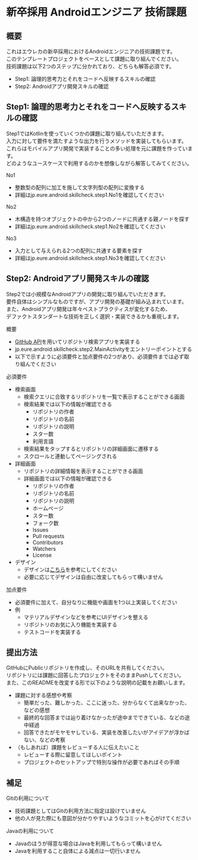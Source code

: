 # 新卒採用 Androidエンジニア 技術課題

## 概要

これはエウレカの新卒採用におけるAndroidエンジニアの技術課題です。  
このテンプレートプロジェクトをベースとして課題に取り組んでください。  
技術課題は以下2つのステップに分かれており、どちらも解答必須です。  

- Step1: 論理的思考力とそれをコードへ反映するスキルの確認
- Step2: Androidアプリ開発スキルの確認

## Step1: 論理的思考力とそれをコードへ反映するスキルの確認

Step1ではKotlinを使っていくつかの課題に取り組んでいただきます。  
入力に対して要件を満たすような出力を行うメソッドを実装してもらいます。  
これらはモバイルアプリ開発で実装することの多い処理を元に課題を作っています。  
どのようなユースケースで利用するのかを想像しながら解答してみてください。  

No1
- 整数型の配列に加工を施して文字列型の配列に変換する
- 詳細はjp.eure.android.skillcheck.step1.No1を確認してください

No2
- 木構造を持つオブジェクトの中から2つのノードに共通する親ノードを探す
- 詳細はjp.eure.android.skillcheck.step1.No2を確認してください

No3
- 入力として与えられる2つの配列に共通する要素を探す
- 詳細はjp.eure.android.skillcheck.step1.No3を確認してください

## Step2: Androidアプリ開発スキルの確認

Step2では小規模なAndroidアプリの開発に取り組んでいただきます。  
要件自体はシンプルなものですが、アプリ開発の基礎が組み込まれています。  
また、Androidアプリ開発は年々ベストプラクティスが変化するため、  
デファクトスタンダートな技術を正しく選択・実装できるかも重視します。  

概要
- [GitHub API](https://docs.github.com/en/rest)を用いてリポジトリ検索アプリを実装する
- jp.eure.android.skillcheck.step2.MainActivityをエントリーポイントとする
- 以下で示すように必須要件と加点要件の2つがあり、必須要件までは必ず取り組んでください

必須要件
- 検索画面
  - 検索クエリに合致するリポジトリを一覧で表示することができる画面
  - 検索結果では以下の情報が確認できる
    - リポジトリの作者
    - リポジトリの名前
    - リポジトリの説明
    - スター数
    - 利用言語
  - 検索結果をタップするとリポジトリの詳細画面に遷移する
  - スクロールと連動してページングされる
- 詳細画面
  - リポジトリの詳細情報を表示することができる画面
  - 詳細画面では以下の情報が確認できる
    - リポジトリの作者
    - リポジトリの名前
    - リポジトリの説明
    - ホームページ
    - スター数
    - フォーク数
    - Issues
    - Pull requests
    - Contributors
    - Watchers
    - License
- デザイン
  - デザインは[こちら](https://whimsical.com/6gHAHNG2XgvZKm4ZWZ3rsX)を参考にしてください
  - 必要に応じてデザインは自由に改変してもらって構いません

加点要件
- 必須要件に加えて、自分なりに機能や画面を1つ以上実装してください
- 例
  - マテリアルデザインなどを参考にUIデザインを整える
  - リポジトリのお気に入り機能を実装する
  - テストコードを実装する

## 提出方法

GitHubにPublicリポジトリを作成し、そのURLを共有してください。  
リポジトリには課題に回答したプロジェクトをそのままPushしてください。  
また、このREADMEを改変する形で以下のような説明の記載をお願いします。  

- 課題に対する感想や考察
  - 簡単だった、難しかった、ここに迷った、分からなくて出来なかった、などの感想
  - 最終的な回答までは辿り着けなかったが途中までできている、などの途中経過
  - 回答できたがモヤモヤしている、実装を改善したいがアイデアが浮かばない、などの考察
- （もしあれば）課題をレビューする人に伝えたいこと
  - レビューする際に留意してほしいポイント
  - プロジェクトのセットアップで特別な操作が必要であればその手順

## 補足

Gitの利用について
- 技術課題としてはGitの利用方法に指定は設けていません
- 他の人が見た際にも意図が分かりやすいようなコミットを心がけてください

Javaの利用について
- Javaのほうが得意な場合はJavaを利用してもらって構いません
- Javaを利用すること自体による減点は一切行いません
